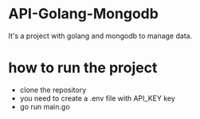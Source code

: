 # API-Golang-Mongodb
It's a project with golang and mongodb to manage data.

# how to run the project
<ul>
  <li>clone the repository</li>
  <li>you need to create a .env file with API_KEY key</li>
  <li>go run main.go</li>
</ul>
